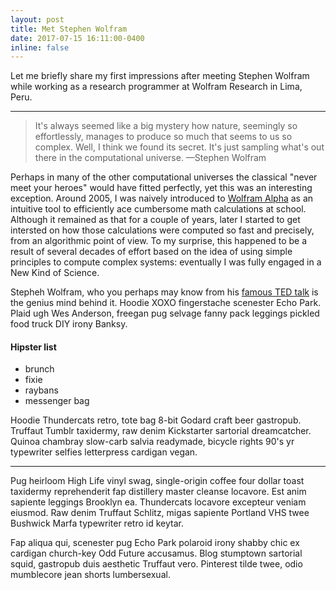 ```yaml
---
layout: post
title: Met Stephen Wolfram
date: 2017-07-15 16:11:00-0400
inline: false
---
```


Let me briefly share my first impressions after meeting Stephen Wolfram while working as a research programmer at Wolfram Research in Lima, Peru. 

***

> It's always seemed like a big mystery how nature, seemingly so effortlessly, manages to produce so much that seems to us so complex. Well, I think we found its secret. It's just sampling what's out there in the computational universe.
> —Stephen Wolfram


Perhaps in many of the other computational universes the classical "never meet your heroes" would have fitted perfectly, yet this was an  interesting exception. Around 2005, I was naively  introduced to [Wolfram Alpha](http://www.wolframalpha.com/) as an intuitive tool to efficiently ace cumbersome math calculations at school. Although it remained as that for a couple of years, later I started to get intersted on how those calculations were computed so fast and precisely, from an algorithmic point of view. To my surprise, this happened to be a result of several decades of effort based on the idea of using simple principles to compute complex systems: eventually I was fully engaged in a New Kind of Science. 

Stepheh Wolfram, who you perhaps may know from his  <a href="https://www.ted.com/talks/stephen_wolfram_computing_a_theory_of_everything/transcript?language=en" target="blank">famous TED talk</a> is the genius mind behind it. Hoodie XOXO fingerstache scenester Echo Park. Plaid ugh Wes Anderson, freegan pug selvage fanny pack leggings pickled food truck DIY irony Banksy.

#### Hipster list
<ul>
    <li>brunch</li>
    <li>fixie</li>
    <li>raybans</li>
    <li>messenger bag</li>
</ul>

Hoodie Thundercats retro, tote bag 8-bit Godard craft beer gastropub. Truffaut Tumblr taxidermy, raw denim Kickstarter sartorial dreamcatcher. Quinoa chambray slow-carb salvia readymade, bicycle rights 90's yr typewriter selfies letterpress cardigan vegan.

***

Pug heirloom High Life vinyl swag, single-origin coffee four dollar toast taxidermy reprehenderit fap distillery master cleanse locavore. Est anim sapiente leggings Brooklyn ea. Thundercats locavore excepteur veniam eiusmod. Raw denim Truffaut Schlitz, migas sapiente Portland VHS twee Bushwick Marfa typewriter retro id keytar.



Fap aliqua qui, scenester pug Echo Park polaroid irony shabby chic ex cardigan church-key Odd Future accusamus. Blog stumptown sartorial squid, gastropub duis aesthetic Truffaut vero. Pinterest tilde twee, odio mumblecore jean shorts lumbersexual.
